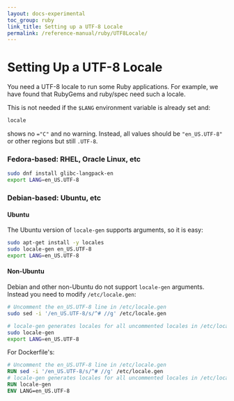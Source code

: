 ```yaml
---
layout: docs-experimental
toc_group: ruby
link_title: Setting up a UTF-8 Locale
permalink: /reference-manual/ruby/UTF8Locale/
---
```

# Setting Up a UTF-8 Locale

You need a UTF-8 locale to run some Ruby applications.
For example, we have found that RubyGems and ruby/spec need such a locale.

This is not needed if the `$LANG` environment variable is already set and:

```bash
locale
```

shows no `="C"` and no warning.
Instead, all values should be `"en_US.UTF-8"` or other regions but still `.UTF-8`.

### Fedora-based: RHEL, Oracle Linux, etc

```bash
sudo dnf install glibc-langpack-en
export LANG=en_US.UTF-8
```

### Debian-based: Ubuntu, etc

#### Ubuntu

The Ubuntu version of `locale-gen` supports arguments, so it is easy:
```bash
sudo apt-get install -y locales
sudo locale-gen en_US.UTF-8
export LANG=en_US.UTF-8
```

#### Non-Ubuntu

Debian and other non-Ubuntu do not support `locale-gen` arguments.
Instead you need to modify `/etc/locale.gen`:
```bash
# Uncomment the en_US.UTF-8 line in /etc/locale.gen
sudo sed -i '/en_US.UTF-8/s/^# //g' /etc/locale.gen

# locale-gen generates locales for all uncommented locales in /etc/locale.gen
sudo locale-gen
export LANG=en_US.UTF-8
```

For Dockerfile's:

```dockerfile
# Uncomment the en_US.UTF-8 line in /etc/locale.gen
RUN sed -i '/en_US.UTF-8/s/^# //g' /etc/locale.gen
# locale-gen generates locales for all uncommented locales in /etc/locale.gen
RUN locale-gen
ENV LANG=en_US.UTF-8
```
